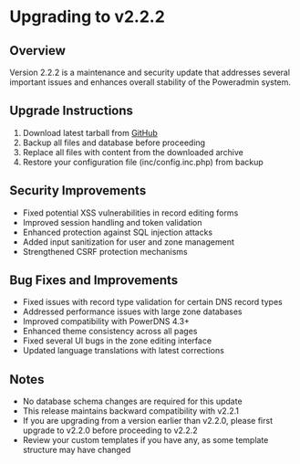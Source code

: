 # Upgrading to v2.2.2

## Overview

Version 2.2.2 is a maintenance and security update that addresses several important issues and enhances overall stability of the Poweradmin system.

## Upgrade Instructions

1. Download latest tarball from [GitHub](https://github.com/poweradmin/poweradmin/releases/tag/v2.2.2)
2. Backup all files and database before proceeding
3. Replace all files with content from the downloaded archive
4. Restore your configuration file (inc/config.inc.php) from backup

## Security Improvements

- Fixed potential XSS vulnerabilities in record editing forms
- Improved session handling and token validation
- Enhanced protection against SQL injection attacks
- Added input sanitization for user and zone management
- Strengthened CSRF protection mechanisms

## Bug Fixes and Improvements

- Fixed issues with record type validation for certain DNS record types
- Addressed performance issues with large zone databases
- Improved compatibility with PowerDNS 4.3+
- Enhanced theme consistency across all pages
- Fixed several UI bugs in the zone editing interface
- Updated language translations with latest corrections

## Notes

- No database schema changes are required for this update
- This release maintains backward compatibility with v2.2.1
- If you are upgrading from a version earlier than v2.2.0, please first upgrade to v2.2.0 before proceeding to v2.2.2
- Review your custom templates if you have any, as some template structure may have changed
